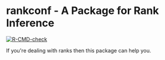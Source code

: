 # rankconf - A Package for Rank Inference
<!-- badges: start -->
[![R-CMD-check](https://github.com/harveybarnhard/rankconf/workflows/R-CMD-check/badge.svg)](https://github.com/harveybarnhard/rankconf/actions)
<!-- badges: end -->



If you're dealing with ranks then this package can help you.
